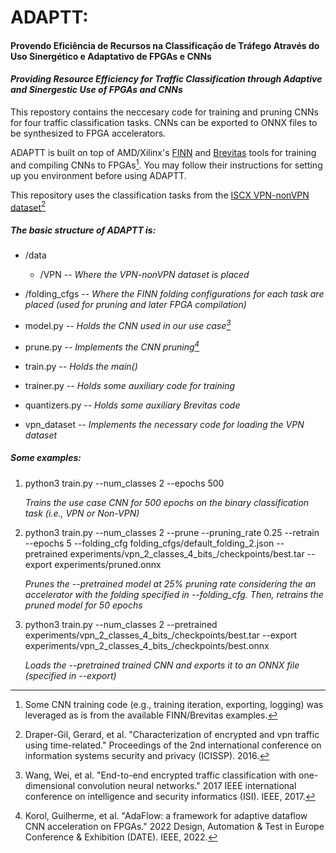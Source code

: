 # **ADAPTT:**
#### Provendo Eficiência de Recursos na Classificação de Tráfego Através do Uso Sinergético e Adaptativo de FPGAs e CNNs
#### *Providing Resource Efficiency for Traffic Classification through Adaptive and Sinergestic Use of FPGAs and CNNs*

This repostory contains the neccesary code for training and pruning CNNs for four traffic classification tasks. CNNs can be exported to ONNX files to be synthesized to FPGA accelerators.

ADAPTT is built on top of AMD/Xilinx's [FINN](https://github.com/Xilinx/finn/) and [Brevitas](https://github.com/Xilinx/brevitas) tools for training and compiling CNNs to FPGAs[^0]. You may follow their instructions for setting up you environment before using ADAPTT. 

This repository uses the classification tasks from the [ISCX VPN-nonVPN dataset](https://www.cs.unb.ca/research-expo/expos/2016/submissions/Mohammad%20Mamun_msi.mamun@unb.ca_VPNCharacterization-UNBExpo2016.pdf)[^1]

##### The basic structure of ADAPTT is:
* /data 
	* /VPN -- *Where the VPN-nonVPN dataset is placed*

* /folding_cfgs -- *Where the FINN folding configurations for each task are placed (used for pruning and later FPGA compilation)*

* model.py -- *Holds the CNN used in our use case[^2]*

* prune.py -- *Implements the CNN pruning[^3]*

* train.py -- *Holds the main()*

* trainer.py -- *Holds some auxiliary code for training*

* quantizers.py -- *Holds some auxiliary Brevitas code*

* vpn_dataset -- *Implements the necessary code for loading the VPN dataset*

##### Some examples:
1. python3 train.py --num_classes 2 --epochs 500
	
	*Trains the use case CNN for 500 epochs on the binary classification task (i.e., VPN or Non-VPN)*

2. python3 train.py --num_classes 2 --prune --pruning_rate 0.25 --retrain --epochs 5 --folding_cfg folding_cfgs/default_folding_2.json --pretrained experiments/vpn_2_classes_4_bits_/checkpoints/best.tar --export experiments/pruned.onnx

	*Prunes the --pretrained model at 25% pruning rate considering the an accelerator with the folding specified in --folding_cfg. Then, retrains the pruned model for 50 epochs*

3. python3 train.py --num_classes 2 --pretrained experiments/vpn_2_classes_4_bits_/checkpoints/best.tar --export experiments/vpn_2_classes_4_bits_/checkpoints/best.onnx
	
	*Loads the --pretrained trained CNN and exports it to an ONNX file (specified in --export)*


[^0]: Some CNN training code (e.g., training iteration, exporting, logging) was leveraged as is from the available FINN/Brevitas examples.

[^1]: Draper-Gil, Gerard, et al. "Characterization of encrypted and vpn traffic using time-related." Proceedings of the 2nd international conference on information systems security and privacy (ICISSP). 2016.

[^2]: Wang, Wei, et al. "End-to-end encrypted traffic classification with one-dimensional convolution neural networks." 2017 IEEE international conference on intelligence and security informatics (ISI). IEEE, 2017.

[^3]: Korol, Guilherme, et al. "AdaFlow: a framework for adaptive dataflow CNN acceleration on FPGAs." 2022 Design, Automation & Test in Europe Conference & Exhibition (DATE). IEEE, 2022.